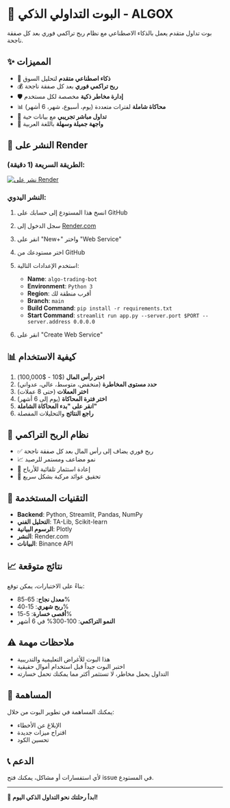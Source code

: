 # 🚀 البوت التداولي الذكي - ALGOX

بوت تداول متقدم يعمل بالذكاء الاصطناعي مع نظام ربح تراكمي فوري بعد كل صفقة ناجحة.

## ✨ المميزات

- 🤖 **ذكاء اصطناعي متقدم** لتحليل السوق
- 💰 **ربح تراكمي فوري** بعد كل صفقة ناجحة  
- 🛡️ **إدارة مخاطر ذكية** مخصصة لكل مستخدم
- 📊 **محاكاة شاملة** لفترات متعددة (يوم، أسبوع، شهر، 6 أشهر)
- 🔄 **تداول مباشر تجريبي** مع بيانات حية
- 🎯 **واجهة جميلة وسهلة** باللغة العربية

## 🚀 النشر على Render

### الطريقة السريعة (1 دقيقة):

[![نشر على Render](https://render.com/images/deploy-to-render-button.svg)](https://render.com/deploy)

### النشر اليدوي:

1. انسخ هذا المستودع إلى حسابك على GitHub
2. سجل الدخول إلى [Render.com](https://render.com)
3. انقر على "New+" واختر "Web Service"
4. اختر مستودعك من GitHub
5. استخدم الإعدادات التالية:
   - **Name**: `algo-trading-bot`
   - **Environment**: `Python 3`
   - **Region**: أقرب منطقة لك
   - **Branch**: `main`
   - **Build Command**: `pip install -r requirements.txt`
   - **Start Command**: `streamlit run app.py --server.port $PORT --server.address 0.0.0.0`

6. انقر على "Create Web Service"

## 📊 كيفية الاستخدام

1. **اختر رأس المال** ($10 - $100,000)
2. **حدد مستوى المخاطرة** (منخفض، متوسط، عالي، عدواني)
3. **اختر العملات** (حتى 8 عملات)
4. **اختر فترة المحاكاة** (يوم إلى 6 أشهر)
5. **انقر على "بدء المحاكاة الشاملة"**
6. **راجع النتائج** والتحليلات المفصلة

## 🎯 نظام الربح التراكمي

- ✅ ربح فوري يضاف إلى رأس المال بعد كل صفقة ناجحة
- 📈 نمو مضاعف ومستمر للرصيد
- 🔄 إعادة استثمار تلقائية للأرباح
- 💎 تحقيق عوائد مركبة بشكل سريع

## 🔧 التقنيات المستخدمة

- **Backend**: Python, Streamlit, Pandas, NumPy
- **التحليل الفني**: TA-Lib, Scikit-learn
- **الرسوم البيانية**: Plotly
- **النشر**: Render.com
- **البيانات**: Binance API

## 📈 نتائج متوقعة

بناءً على الاختبارات، يمكن توقع:

- **معدل نجاح**: 65-85%
- **ربح شهري**: 15-40% 
- **أقصى خسارة**: 5-15%
- **النمو التراكمي**: 100-300% في 6 أشهر

## ⚠️ ملاحظات مهمة

- هذا البوت للأغراض التعليمية والتدريبية
- اختبر البوت جيداً قبل استخدام أموال حقيقية
- التداول يحمل مخاطر، لا تستثمر أكثر مما يمكنك تحمل خسارته

## 🤝 المساهمة

يمكنك المساهمة في تطوير البوت من خلال:
- الإبلاغ عن الأخطاء
- اقتراح ميزات جديدة
- تحسين الكود

## 📞 الدعم

لأي استفسارات أو مشاكل، يمكنك فتح issue في المستودع.

---

**🚀 ابدأ رحلتك نحو التداول الذكي اليوم!**
